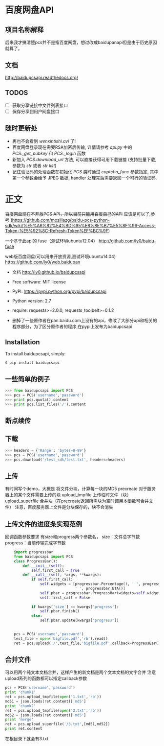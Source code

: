 百度网盘API
====================================

项目名称解释
-----------
后来我才搞清楚pcs并不是指百度网盘，想过改成baidupanapi但是由于历史原因就算了。

文档
-----------
http://baidupcsapi.readthedocs.org/

TODOS
------
* [ ] 获取分享链接中文件列表接口
* [ ] 保存分享到用户网盘接口

随时更新处
-----------

* 再也不会看到 *wenxintishi.avi* 了!
* 百度网盘登录现在需要RSA加密后传输, 详情请参考 *api.py* 中的 *PCS._get_pubkey* 和 *PCS._login* 函数
* 新加入 *PCS.download_url* 方法, 可以直接获得可用下载链接 (支持批量下载, 参数为 *str* 或者 *str list*)
* 记住验证码的处理函数在初始化 *PCS* 类时通过 *captcha_func* 参数指定, 其中第一个参数会给予 JPEG 数据, handler 处理完后需要返回一个可行的验证码.


正文
======================

~~百度网盘现在不开放PCS API，所以目前只能用百度自己的API~~
应该是可以了,参考 (https://github.com/mozillazg/baidu-pcs-python-sdk/wiki/%E5%A6%82%E4%BD%95%E8%8E%B7%E5%8F%96-Access-Token-%E5%92%8C-Refresh-Token%EF%BC%9F)

一个基于此api的 fuse（测试环境ubuntu12.04）
http://github.com/ly0/baidu-fuse

web版百度网盘(可以用来开放资源,测试环境ubuntu14.04)
https://github.com/ly0/web.baidupan

* 文档 http://ly0.github.io/baidupcsapi
* Free software: MIT license
* PyPI: https://pypi.python.org/pypi/baidupcsapi
* Python version: 2.7
* require: requests>=2.0.0, requests_toolbelt>=0.1.2

* 删掉了一些原作者在pan.baidu.com上没有的api，修改了大部分api和相关的程序部分，为了区分原作者的程序,在pypi上发布为baidupcsapi


Installation
------------

To install baidupcsapi, simply:

```shell
$ pip install baidupcsapi
```

一些简单的例子
-----------
```python
>>> from baidupcsapi import PCS
>>> pcs = PCS('username','password')
>>> print pcs.quota().content
>>> print pcs.list_files('/').content
```

断点续传
-----------

下载
-------


```python
>>> headers = {'Range': 'bytes=0-99'}
>>> pcs = PCS('username','password')
>>> pcs.download('/test_sdk/test.txt', headers=headers)
```

上传
-------

有时间写个demo，大概是
将文件分块，计算每一块的MD5
precreate 对于服务器上的某个文件需要上传的块
upload_tmpfile 上传临时文件（块）
upload_superfile 合并块（在precreate返回所需块为空时调用本函数可合并文件）
注意，百度服务器上文件是分块保存的，块不会消失

  
上传文件的进度条实现范例
------

回调函数参数要求 有size和progress两个参数名，
		size：文件总字节数
		progress：当前传输完成字节数
		
```python
	import progressbar
	from baidupcsapi import PCS
	class ProgressBar():
	    def __init__(self):
	        self.first_call = True
	    def __call__(self, *args, **kwargs):
	        if self.first_call:
	            self.widgets = [progressbar.Percentage(), ' ', progressbar.Bar(marker=progressbar.RotatingMarker('>')),
	                            ' ', progressbar.ETA()]
	            self.pbar = progressbar.ProgressBar(widgets=self.widgets, maxval=kwargs['size']).start()
	            self.first_call = False
	
	        if kwargs['size'] <= kwargs['progress']:
	            self.pbar.finish()
	        else:
	            self.pbar.update(kwargs['progress'])
	
	
	pcs = PCS('username','password')
	test_file = open('bigfile.pdf','rb').read()
	ret = pcs.upload('/',test_file,'bigfile.pdf',callback=ProgressBar())
```

合并文件
------

可以用两个纯文本文档合并，这样产生的新文档是两个文本文档的文字合并
注意upload系列的函数都可以指定callback参数

```python
pcs = PCS('username','password')
print 'chunk1'
ret = pcs.upload_tmpfile(open('1.txt','rb'))
md51 = json.loads(ret.content)['md5']
print 'chunk2'
ret = pcs.upload_tmpfile(open('2.txt','rb'))
md52 = json.loads(ret.content)['md5']
print 'merge'
ret = pcs.upload_superfile('/3.txt',[md51,md52])
print ret.content
```
	
在根目录下就会有3.txt

